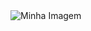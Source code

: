 <html>
<head>
  <title>sou baitola</title>
</head>
<body>
  <img src="https://mylivewallpapers.com/cute/anime-girl-with-kittens-live-wallpaper/#google_vignette" alt="Minha Imagem">
</body>
</html>
